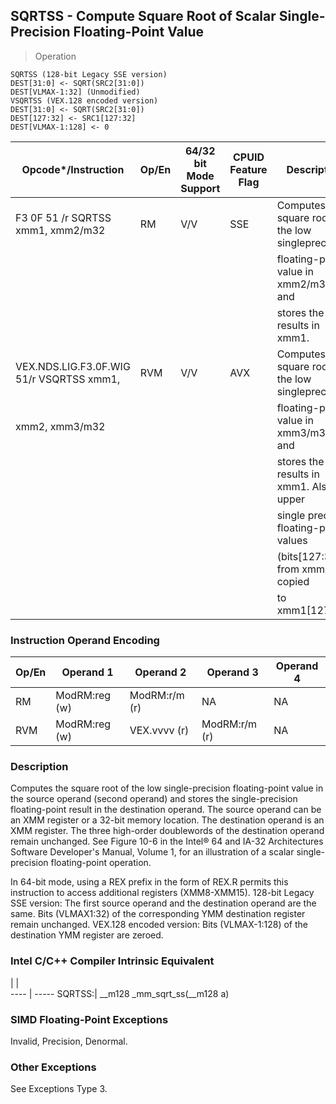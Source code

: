 ## SQRTSS - Compute Square Root of Scalar Single-Precision Floating-Point Value

> Operation

``` slim
SQRTSS (128-bit Legacy SSE version)
DEST[31:0] <- SQRT(SRC2[31:0])
DEST[VLMAX-1:32] (Unmodified)
VSQRTSS (VEX.128 encoded version)
DEST[31:0] <- SQRT(SRC2[31:0])
DEST[127:32] <- SRC1[127:32]
DEST[VLMAX-1:128] <- 0

```

 Opcode\*/Instruction                     | Op/En| 64/32 bit Mode Support| CPUID Feature Flag| Description                                    
 ---  | --- | --- | --- | ---
 F3 0F 51 /r SQRTSS xmm1, xmm2/m32       | RM   | V/V                   | SSE               | Computes square root of the low singleprecision
                                         |      |                       |                   | floating-point value in xmm2/m32 and           
                                         |      |                       |                   | stores the results in xmm1.                    
 VEX.NDS.LIG.F3.0F.WIG 51/r VSQRTSS xmm1,| RVM  | V/V                   | AVX               | Computes square root of the low singleprecision
 xmm2, xmm3/m32                          |      |                       |                   | floating-point value in xmm3/m32 and           
                                         |      |                       |                   | stores the results in xmm1. Also, upper        
                                         |      |                       |                   | single precision floating-point values         
                                         |      |                       |                   | (bits[127:32]) from xmm2 are copied            
                                         |      |                       |                   | to xmm1[127:32].                               

### Instruction Operand Encoding
 Op/En| Operand 1    | Operand 2    | Operand 3    | Operand 4
 ---  | --- | --- | --- | ---
 RM   | ModRM:reg (w)| ModRM:r/m (r)| NA           | NA       
 RVM  | ModRM:reg (w)| VEX.vvvv (r) | ModRM:r/m (r)| NA       

### Description
Computes the square root of the low single-precision floating-point value in
the source operand (second operand) and stores the single-precision floating-point
result in the destination operand. The source operand can be an XMM register
or a 32-bit memory location. The destination operand is an XMM register. The
three high-order doublewords of the destination operand remain unchanged. See
Figure 10-6 in the Intel® 64 and IA-32 Architectures Software Developer's Manual,
Volume 1, for an illustration of a scalar single-precision floating-point operation.

In 64-bit mode, using a REX prefix in the form of REX.R permits this instruction
to access additional registers (XMM8-XMM15). 128-bit Legacy SSE version: The
first source operand and the destination operand are the same. Bits (VLMAX1:32)
of the corresponding YMM destination register remain unchanged. VEX.128 encoded
version: Bits (VLMAX-1:128) of the destination YMM register are zeroed.



### Intel C/C++ Compiler Intrinsic Equivalent
   | |  
---- | -----
 SQRTSS:| __m128 _mm_sqrt_ss(__m128 a)

### SIMD Floating-Point Exceptions
Invalid, Precision, Denormal.


### Other Exceptions
See Exceptions Type 3.

